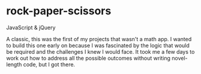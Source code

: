 # rock-paper-scissors

JavaScript & jQuery

A classic, this was the first of my projects that wasn't a math app. I wanted to build this one early on because I was fascinated by the logic that would be required and the challenges I knew I would face. It took me a few days to work out how to address all the possible outcomes without writing novel-length code, but I got there.
